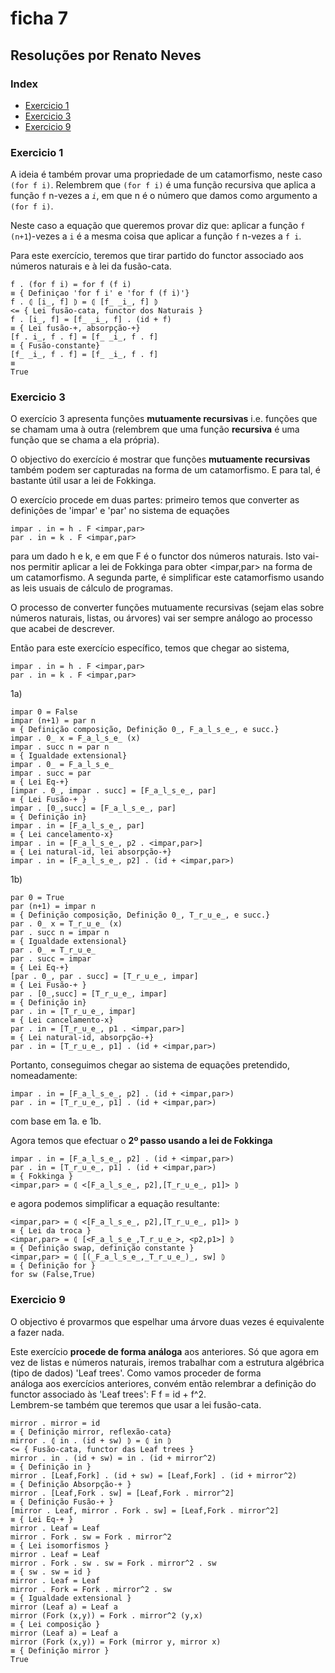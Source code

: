 
# ficha 7

## Resoluções por Renato Neves


### Index

-  [Exercicio 1](#ex1)
-  [Exercicio 3](#ex3)
-  [Exercicio 9](#ex9)

  

### <a id="ex1"></a> Exercicio 1

A ideia é também provar uma propriedade de um catamorfismo, neste caso `(for f i)`. Relembrem que `(for f i)` é uma função recursiva que aplica a  função `f` n-vezes a _`i`_, em que n é o número que damos como argumento a `(for f i)`.

Neste caso a equação que queremos provar diz que: aplicar a função `f (n+1`)-vezes a `i` é a mesma coisa que aplicar a função `f` n-vezes a `f i`.

Para este exercício, teremos que tirar partido do functor associado aos números naturais e à lei da fusão-cata.

`f . (for f i) = for f (f i)`  
`≡ { Definiçao 'for f i' e 'for f (f i)'}`  
`f . ⦇ [i̲, f] ⦈ = ⦇ [f̲ ̲i̲, f] ⦈`  
`<= { Lei fusão-cata, functor dos Naturais }`  
`f . [i̲, f] = [f̲ ̲i̲, f] . (id + f)`  
`≡ { Lei fusão-+, absorpção-+}`  
`[f . i̲, f . f] = [f̲ ̲i̲, f . f]`  
`≡ { Fusão-constante}`  
`[f̲ ̲i̲, f . f] = [f̲ ̲i̲, f . f]`  
`≡`  
`True`


### <a id="ex3"></a> Exercicio 3

O exercício 3 apresenta funções **mutuamente recursivas** i.e. funções que se chamam uma à outra (relembrem que uma função **recursiva** é uma função que se chama a ela própria).

O objectivo do exercício é mostrar que funções **mutuamente recursivas** também podem ser capturadas na forma de um catamorfismo. E para tal, é bastante útil usar a lei de Fokkinga.


O exercício procede em duas partes: primeiro temos que converter as definições de 'impar' e 'par' no sistema de equações

    impar . in = h . F <impar,par>  
    par . in = k . F <impar,par>

para um dado h e k, e em que F é o functor dos números naturais. Isto vai-nos permitir aplicar a lei de Fokkinga para obter <impar,par> na forma de um catamorfismo. A segunda parte, é simplificar este catamorfismo usando as leis usuais de cálculo de programas.

O processo de converter funções mutuamente recursivas (sejam elas sobre números naturais, listas, ou árvores) vai ser sempre análogo ao processo que acabei de descrever.

Então para este exercício específico, temos que chegar ao sistema,  

    impar . in = h . F <impar,par>  
    par . in = k . F <impar,par>

1a)

`impar 0 = False`  
`impar (n+1) = par n`  
`≡ { Definição composição, Definição 0̲, F̲a̲l̲s̲e̲, e succ.}`  
`impar . 0̲ x = F̲a̲l̲s̲e̲ (x)`  
`impar . succ n = par n`  
`≡ { Igualdade extensional}`  
`impar . 0̲ = F̲a̲l̲s̲e̲`  
`impar . succ = par`  
`≡ { Lei Eq-+}`  
`[impar . 0̲, impar . succ] = [F̲a̲l̲s̲e̲, par]`  
`≡ { Lei Fusão-+ }`  
`impar . [0̲,succ] = [F̲a̲l̲s̲e̲, par]`  
`≡ { Definição in}`  
`impar . in = [F̲a̲l̲s̲e̲, par]`  
`≡ { Lei cancelamento-x}`  
`impar . in = [F̲a̲l̲s̲e̲, p2 . <impar,par>]`  
`≡ { Lei natural-id, lei absorpção-+}`  
`impar . in = [F̲a̲l̲s̲e̲, p2] . (id + <impar,par>)`

1b)

`par 0 = True`  
`par (n+1) = impar n`  
`≡ { Definição composição, Definição 0̲, T̲r̲u̲e̲, e succ.}`  
`par . 0̲ x = T̲r̲u̲e̲ (x)`  
`par . succ n = impar n`  
`≡ { Igualdade extensional}`  
`par . 0̲ = T̲r̲u̲e̲`  
`par . succ = impar`  
`≡ { Lei Eq-+}`  
`[par . 0̲, par . succ] = [T̲r̲u̲e̲, impar]`  
`≡ { Lei Fusão-+ }`  
`par . [0̲,succ] = [T̲r̲u̲e̲, impar]`  
`≡ { Definição in}`  
`par . in = [T̲r̲u̲e̲, impar]`  
`≡ { Lei cancelamento-x}`  
`par . in = [T̲r̲u̲e̲, p1 . <impar,par>]`  
`≡ { Lei natural-id, absorpção-+}`  
`par . in = [T̲r̲u̲e̲, p1] . (id + <impar,par>)`

Portanto, conseguimos chegar ao sistema de equações pretendido, nomeadamente:

`impar . in = [F̲a̲l̲s̲e̲, p2] . (id + <impar,par>)`  
`par . in = [T̲r̲u̲e̲, p1] . (id + <impar,par>)`

com base em 1a. e 1b.

Agora temos que efectuar o **2º passo usando a lei de Fokkinga**

`impar . in = [F̲a̲l̲s̲e̲, p2] . (id + <impar,par>)`  
`par . in = [T̲r̲u̲e̲, p1] . (id + <impar,par>)`  
`≡ { Fokkinga }`  
`<impar,par> = ⦇ <[F̲a̲l̲s̲e̲, p2],[T̲r̲u̲e̲, p1]> ⦈`

e agora podemos simplificar a equação resultante:

`<impar,par> = ⦇ <[F̲a̲l̲s̲e̲, p2],[T̲r̲u̲e̲, p1]> ⦈`  
`≡ { Lei da troca }`  
`<impar,par> = ⦇ [<F̲a̲l̲s̲e̲,T̲r̲u̲e̲>, <p2,p1>] ⦈`  
`≡ { Definição swap, definição constante }`  
`<impar,par> = ⦇ [(̲F̲a̲l̲s̲e̲,̲T̲r̲u̲e̲)̲, sw] ⦈`  
`≡ { Definição for }`  
`for sw (False,True)`


### <a id="ex9"></a> Exercicio 9


O objectivo é provarmos que espelhar uma árvore duas vezes é equivalente a fazer nada.

Este exercício **procede de forma análoga** aos anteriores. Só que agora em vez de listas e números naturais, iremos trabalhar com a estrutura algébrica (tipo de dados) 'Leaf trees'. Como vamos proceder de forma  
análoga aos exercícios anteriores, convém então relembrar a definição do functor associado às 'Leaf trees': F f = id + f^2.  
Lembrem-se também que teremos que usar a lei fusão-cata.

`mirror . mirror = id`  
`≡ { Definição mirror, reflexão-cata}`  
`mirror . ⦇ in . (id + sw) ⦈ = ⦇ in ⦈`  
`<= { Fusão-cata, functor das Leaf trees }`  
`mirror . in . (id + sw) = in . (id + mirror^2)`  
`≡ { Definição in }`  
`mirror . [Leaf,Fork] . (id + sw) = [Leaf,Fork] . (id + mirror^2)`  
`≡ { Definição Absorpção-+ }`  
`mirror . [Leaf,Fork . sw] = [Leaf,Fork . mirror^2]`  
`≡ { Definição Fusão-+ }`  
`[mirror . Leaf, mirror . Fork . sw] = [Leaf,Fork . mirror^2]`  
`≡ { Lei Eq-+ }`  
`mirror . Leaf = Leaf`  
`mirror . Fork . sw = Fork . mirror^2`  
`≡ { Lei isomorfismos }`  
`mirror . Leaf = Leaf`  
`mirror . Fork . sw . sw = Fork . mirror^2 . sw`  
`≡ { sw . sw = id }`  
`mirror . Leaf = Leaf`  
`mirror . Fork = Fork . mirror^2 . sw`  
`≡ { Igualdade extensional }`  
`mirror (Leaf a) = Leaf a`  
`mirror (Fork (x,y)) = Fork . mirror^2 (y,x)`  
`≡ { Lei composição }`  
`mirror (Leaf a) = Leaf a`  
`mirror (Fork (x,y)) = Fork (mirror y, mirror x)`  
`≡ { Definição mirror }`  
`True`



